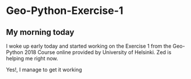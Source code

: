 # Geo-Python-Exercise-1
## My morning today

I woke up early today and started working on the Exercise 1 from the Geo-Python 2018 Course online provided by University of Helsinki. Zed is helping me right now.

Yes!, I manage to get it working
